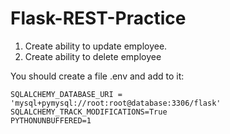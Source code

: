 # Flask-REST-Practice
 1. Create ability to update employee.
 2. Create ability to delete employee
 
 You should create a file .env and add to it:
 
    SQLALCHEMY_DATABASE_URI = 'mysql+pymysql://root:root@database:3306/flask'
    SQLALCHEMY_TRACK_MODIFICATIONS=True
    PYTHONUNBUFFERED=1
